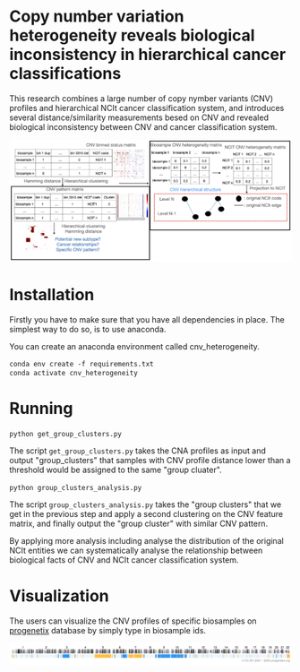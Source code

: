 # Copy number variation heterogeneity reveals biological inconsistency in hierarchical cancer classifications

This research combines a large number of copy nymber variants (CNV) profiles and hierarchical NCIt cancer classification system, and introduces several distance/similarity measurements besed on CNV and revealed biological inconsistency between CNV and cancer classification system.

![pipeline_diagram](https://github.com/ziyingyang96/cnv-heterogeneity/blob/main/cnv-heterogeneity-workflow.png)


# Installation
Firstly you have to make sure that you have all dependencies in place. The simplest way to do so, is to use anaconda.

You can create an anaconda environment called cnv_heterogeneity.

```    
conda env create -f requirements.txt
conda activate cnv_heterogeneity
```

# Running

`python get_group_clusters.py`

The script `get_group_clusters.py` takes the CNA profiles as input and output "group_clusters" that samples with CNV profile distance lower than a threshold would be assigned to the same "group cluater".

`python group_clusters_analysis.py`

The script `group_clusters_analysis.py` takes the "group clusters" that we get in the previous step and apply a second clustering on the CNV feature matrix, and finally output the "group cluster" with similar CNV pattern. 

By applying more analysis including analyse the distribution of the original NCIt entities we can systematically analyse the relationship between biological facts of CNV and NCIt cancer classification system.


# Visualization

The users can visualize the CNV profiles of specific biosamples on [progenetix](https://progenetix.org/) database by simply type in biosample ids.

![sample plot](https://github.com/ziyingyang96/cnv-heterogeneity/blob/main/pgxbs-kftvgk90.png)
